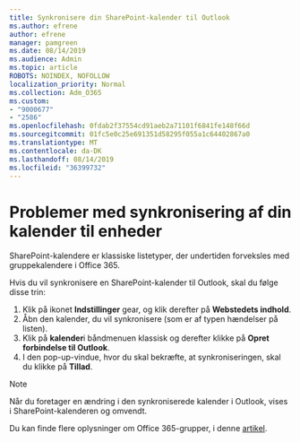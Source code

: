 ```yaml
---
title: Synkronisere din SharePoint-kalender til Outlook
ms.author: efrene
author: efrene
manager: pamgreen
ms.date: 08/14/2019
ms.audience: Admin
ms.topic: article
ROBOTS: NOINDEX, NOFOLLOW
localization_priority: Normal
ms.collection: Adm_O365
ms.custom:
- "9000677"
- "2586"
ms.openlocfilehash: 0fdab2f37554cd91aeb2a71101f6841fe148f66d
ms.sourcegitcommit: 01fc5e0c25e691351d58295f055a1c64402867a0
ms.translationtype: MT
ms.contentlocale: da-DK
ms.lasthandoff: 08/14/2019
ms.locfileid: "36399732"
---
```

# <a name="issues-synchronizing-your-calendar-to-devices"></a>Problemer med synkronisering af din kalender til enheder

SharePoint-kalendere er klassiske listetyper, der undertiden forveksles med gruppekalendere i Office 365.

Hvis du vil synkronisere en SharePoint-kalender til Outlook, skal du følge disse trin:

1. Klik på ikonet **Indstillinger** gear, og klik derefter på **Webstedets indhold**.
2. Åbn den kalender, du vil synkronisere (som er af typen hændelser på listen).
3. Klik på **kalender**i båndmenuen klassisk og derefter klikke på **Opret forbindelse til Outlook**.
4. I den pop-up-vindue, hvor du skal bekræfte, at synkroniseringen, skal du klikke på **Tillad**.

>[!Note]
> Når du foretager en ændring i den synkroniserede kalender i Outlook, vises i SharePoint-kalenderen og omvendt.

Du kan finde flere oplysninger om Office 365-grupper, i denne [artikel](https://support.office.com/en-us/article/Learn-about-Office-365-groups-b565caa1-5c40-40ef-9915-60fdb2d97fa2).
